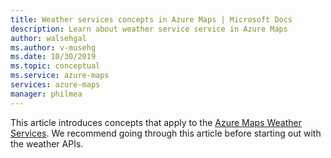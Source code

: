 ```yaml
---
title: Weather services concepts in Azure Maps | Microsoft Docs
description: Learn about weather service service in Azure Maps
author: walsehgal
ms.author: v-musehg
ms.date: 10/30/2019
ms.topic: conceptual
ms.service: azure-maps
services: azure-maps
manager: philmea
---
```


This article introduces concepts that apply to the [Azure Maps Weather Services](). We recommend going through this article before starting out with the weather APIs. 
